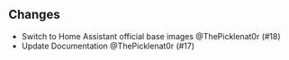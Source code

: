 ## Changes

- Switch to Home Assistant official base images @ThePicklenat0r (#18)
- Update Documentation @ThePicklenat0r (#17)

